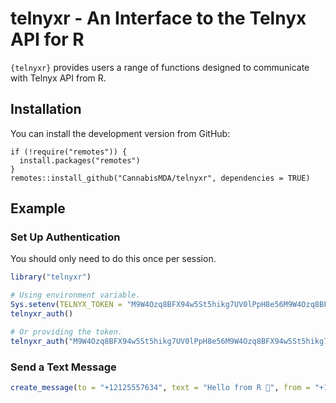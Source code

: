 
<!-- README.md is generated from README.Rmd. Please edit that file -->

# telnyxr - An Interface to the Telnyx API for R

<!-- badges: start -->
<!-- badges: end -->

`{telnyxr}` provides users a range of functions designed to communicate
with Telnyx API from R.

## Installation

You can install the development version from GitHub:

    if (!require("remotes")) {
      install.packages("remotes")
    }
    remotes::install_github("CannabisMDA/telnyxr", dependencies = TRUE)

## Example

### Set Up Authentication

You should only need to do this once per session.

``` r
library("telnyxr")

# Using environment variable.
Sys.setenv(TELNYX_TOKEN = "M9W4Ozq8BFX94w5St5hikg7UV0lPpH8e56M9W4Ozq8BFX94w5St5hikg7U")
telnyxr_auth()

# Or providing the token.
telnyxr_auth("M9W4Ozq8BFX94w5St5hikg7UV0lPpH8e56M9W4Ozq8BFX94w5St5hikg7U")
```

### Send a Text Message

``` r
create_message(to = "+12125557634", text = "Hello from R 👋", from = "+19178675903")
```
